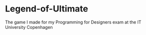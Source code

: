 # Legend-of-Ultimate
The game I made for my Programming for Designers exam at the IT University Copenhagen
